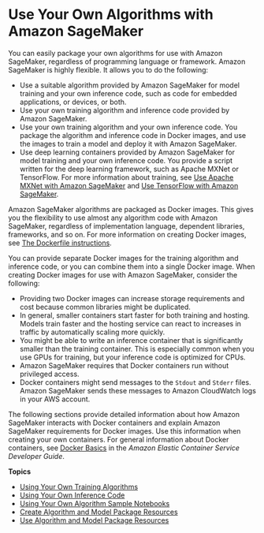 # Use Your Own Algorithms with Amazon SageMaker<a name="your-algorithms"></a>

 

You can easily package your own algorithms for use with Amazon SageMaker, regardless of programming language or framework\. Amazon SageMaker is highly flexible\. It allows you to do the following:
+ Use a suitable algorithm provided by Amazon SageMaker for model training and your own inference code, such as code for embedded applications, or devices, or both\.
+ Use your own training algorithm and inference code provided by Amazon SageMaker\. 
+ Use your own training algorithm and your own inference code\. You package the algorithm and inference code in Docker images, and use the images to train a model and deploy it with Amazon SageMaker\.
+ Use deep learning containers provided by Amazon SageMaker for model training and your own inference code\. You provide a script written for the deep learning framework, such as Apache MXNet or TensorFlow\. For more information about training, see [Use Apache MXNet with Amazon SageMaker](mxnet.md) and [Use TensorFlow with Amazon SageMaker](tf.md)\. 

Amazon SageMaker algorithms are packaged as Docker images\. This gives you the flexibility to use almost any algorithm code with Amazon SageMaker, regardless of implementation language, dependent libraries, frameworks, and so on\. For more information on creating Docker images, see [The Dockerfile instructions](https://docs.docker.com/engine/userguide/eng-image/dockerfile_best-practices/#the-dockerfile-instructions)\.

You can provide separate Docker images for the training algorithm and inference code, or you can combine them into a single Docker image\. When creating Docker images for use with Amazon SageMaker, consider the following:
+ Providing two Docker images can increase storage requirements and cost because common libraries might be duplicated\.
+ In general, smaller containers start faster for both training and hosting\. Models train faster and the hosting service can react to increases in traffic by automatically scaling more quickly\.
+ You might be able to write an inference container that is significantly smaller than the training container\. This is especially common when you use GPUs for training, but your inference code is optimized for CPUs\.
+  Amazon SageMaker requires that Docker containers run without privileged access\.
+ Docker containers might send messages to the `Stdout` and `Stderr` files\. Amazon SageMaker sends these messages to Amazon CloudWatch logs in your AWS account\.

The following sections provide detailed information about how Amazon SageMaker interacts with Docker containers and explain Amazon SageMaker requirements for Docker images\. Use this information when creating your own containers\. For general information about Docker containers, see [Docker Basics](http://docs.aws.amazon.com/AmazonECS/latest/developerguide/docker-basics.html) in the *Amazon Elastic Container Service Developer Guide*\.

**Topics**
+ [Using Your Own Training Algorithms](your-algorithms-training-algo.md)
+ [Using Your Own Inference Code](your-algorithms-inference-main.md)
+ [Using Your Own Algorithm Sample Notebooks](adv-bring-own-examples.md)
+ [Create Algorithm and Model Package Resources](sagemaker-mkt-create.md)
+ [Use Algorithm and Model Package Resources](sagemaker-mkt-buy.md)